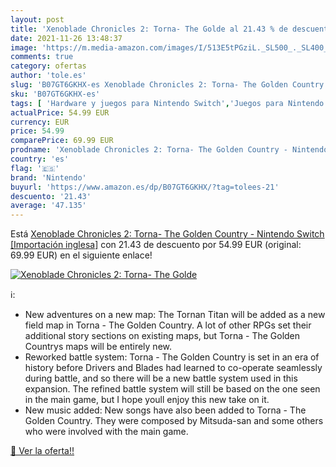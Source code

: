 ```yaml
---
layout: post
title: 'Xenoblade Chronicles 2: Torna- The Golde al 21.43 % de descuento'
date: 2021-11-26 13:48:37
image: 'https://m.media-amazon.com/images/I/513E5tPGziL._SL500_._SL400_.jpg'
comments: true
category: ofertas
author: 'tole.es'
slug: 'B07GT6GKHX-es Xenoblade Chronicles 2: Torna- The Golden Country -...'
sku: 'B07GT6GKHX-es'
tags: [ 'Hardware y juegos para Nintendo Switch','Juegos para Nintendo Switch','Videojuegos','nintendo', ]
actualPrice: 54.99 EUR
currency: EUR
price: 54.99
comparePrice: 69.99 EUR
prodname: 'Xenoblade Chronicles 2: Torna- The Golden Country - Nintendo Switch [Importación inglesa]'
country: 'es'
flag: '🇪🇸'
brand: 'Nintendo'
buyurl: 'https://www.amazon.es/dp/B07GT6GKHX/?tag=tolees-21'
descuento: '21.43'
average: '47.135'
---
```


Está [Xenoblade Chronicles 2: Torna- The Golden Country - Nintendo Switch [Importación inglesa]](https://www.amazon.es/dp/B07GT6GKHX/?tag=tolees-21) con 21.43 de descuento por 54.99 EUR (original: 69.99 EUR) en el siguiente enlace!

[![Xenoblade Chronicles 2: Torna- The Golde](https://m.media-amazon.com/images/I/513E5tPGziL._SL500_._SL400_.jpg)](https://www.amazon.es/dp/B07GT6GKHX/?tag=tolees-21)

ℹ️:

- New adventures on a new map: The Tornan Titan will be added as a new field map in Torna - The Golden Country. A lot of other RPGs set their additional story sections on existing maps, but Torna - The Golden Countrys maps will be entirely new.
- Reworked battle system: Torna - The Golden Country is set in an era of history before Drivers and Blades had learned to co-operate seamlessly during battle, and so there will be a new battle system used in this expansion. The refined battle system will still be based on the one seen in the main game, but I hope youll enjoy this new take on it.
- New music added: New songs have also been added to Torna - The Golden Country. They were composed by Mitsuda-san and some others who were involved with the main game.

[🛒 Ver la oferta!!](https://www.amazon.es/dp/B07GT6GKHX/?tag=tolees-21)
